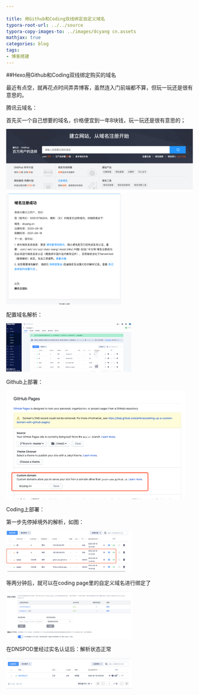 ```yaml
---

title: 用Github和Coding双线绑定自定义域名
typora-root-url: ../../source
typora-copy-images-to: ../images/dcyang cn.assets
mathjax: true
categories: blog
tags:
- 博客搭建
---
```


##Hexo用Github和Coding双线绑定购买的域名

最近有点空，就再花点时间弄弄博客，虽然连入门前端都不算，但玩一玩还是很有意思的。

<!--more-->

腾讯云域名：

首先买一个自己想要的域名，价格便宜到一年8块钱，玩一玩还是很有意思的；

<img src="/images/dcyang%20cn.assets/image-20200918135145781.png" alt="image-20200918135145781" style="zoom: 50%;" />

<img src="/images/dcyang%20cn.assets/image-20200918135332850.png" alt="image-20200918135332850" style="zoom:50%;" />

配置域名解析：

<img src="/images/dcyang%20cn.assets/image-20200918141608365.png" alt="image-20200918141608365" style="zoom: 33%;" />

Github上部署： 

<img src="/images/dcyang%20cn.assets/image-20200918143446113.png" alt="image-20200918143446113" style="zoom:50%;" />

Coding上部署：

第一步先停掉境外的解析，如图：

<img src="/images/dcyang%20cn.assets/image-20200919125106720.png" alt="image-20200919125106720" style="zoom:33%;" />

等两分钟后，就可以在coding page里的自定义域名进行绑定了

<img src="/images/dcyang%20cn.assets/image-20200919125023135.png" alt="image-20200919125023135" style="zoom:33%;" />



在DNSPOD里经过实名认证后：解析状态正常

<img src="/images/dcyang%20cn.assets/image-20200919123141461.png" alt="image-20200919123141461" style="zoom: 33%;" />